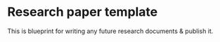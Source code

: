 # Research paper template

This is blueprint for writing any future research documents & publish it.

